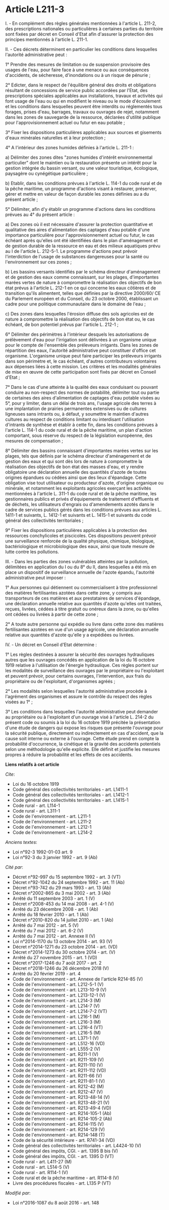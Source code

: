 # Article L211-3

I. - En complément des règles générales mentionnées à l'article L. 211-2, des prescriptions nationales ou particulières à
certaines parties du territoire sont fixées par décret en Conseil d'Etat afin d'assurer la protection des principes
mentionnés à l'article L. 211-1. 

II. - Ces décrets déterminent en particulier les conditions dans lesquelles l'autorité administrative peut : 

1° Prendre des mesures de limitation ou de suspension provisoire des usages de l'eau, pour faire face à une menace ou aux
conséquences d'accidents, de sécheresse, d'inondations ou à un risque de pénurie ; 

2° Edicter, dans le respect de l'équilibre général des droits et obligations résultant de concessions de service public
accordées par l'Etat, des prescriptions spéciales applicables aux installations, travaux et activités qui font usage de l'eau
ou qui en modifient le niveau ou le mode d'écoulement et les conditions dans lesquelles peuvent être interdits ou réglementés
tous forages, prises d'eau, barrages, travaux ou ouvrages de rejet, notamment dans les zones de sauvegarde de la ressource,
déclarées d'utilité publique pour l'approvisionnement actuel ou futur en eau potable ; 

3° Fixer les dispositions particulières applicables aux sources et gisements d'eaux minérales naturelles et à leur
protection ; 

4° A l'intérieur des zones humides définies à l'article L. 211-1 : 

a) Délimiter des zones dites "zones humides d'intérêt environnemental particulier" dont le maintien ou la restauration
présente un intérêt pour la gestion intégrée du bassin versant, ou une valeur touristique, écologique, paysagère ou
cynégétique particulière ; 

b) Etablir, dans les conditions prévues à l'article L. 114-1 du code rural et de la pêche maritime, un programme d'actions
visant à restaurer, préserver, gérer et mettre en valeur de façon durable les zones définies au a du présent article ; 

5° Délimiter, afin d'y établir un programme d'actions dans les conditions prévues au 4° du présent article : 

a) Des zones où il est nécessaire d'assurer la protection quantitative et qualitative des aires d'alimentation des captages
d'eau potable d'une importance particulière pour l'approvisionnement actuel ou futur, le cas échéant après qu'elles ont été
identifiées dans le plan d'aménagement et de gestion durable de la ressource en eau et des milieux aquatiques prévu au I de
l'article L. 212-5-1. Le programme d'actions peut prévoir l'interdiction de l'usage de substances dangereuses pour la santé
ou l'environnement sur ces zones ; 

b) Les bassins versants identifiés par le schéma directeur d'aménagement et de gestion des eaux comme connaissant, sur les
plages, d'importantes marées vertes de nature à compromettre la réalisation des objectifs de bon état prévus à l'article L.
212-1 en ce qui concerne les eaux côtières et de transition qu'ils alimentent, telles que définies par la directive 2000/60/
CE du Parlement européen et du Conseil, du 23 octobre 2000, établissant un cadre pour une politique communautaire dans le
domaine de l'eau ; 

c) Des zones dans lesquelles l'érosion diffuse des sols agricoles est de nature à compromettre la réalisation des objectifs
de bon état ou, le cas échéant, de bon potentiel prévus par l'article L. 212-1 ; 

6° Délimiter des périmètres à l'intérieur desquels les autorisations de prélèvement d'eau pour l'irrigation sont délivrées à
un organisme unique pour le compte de l'ensemble des préleveurs irrigants. Dans les zones de répartition des eaux, l'autorité
administrative peut constituer d'office cet organisme. L'organisme unique peut faire participer les préleveurs irrigants dans
son périmètre et, le cas échéant, d'autres contributeurs volontaires aux dépenses liées à cette mission. Les critères et les
modalités générales de mise en œuvre de cette participation sont fixés par décret en Conseil d'Etat ; 

7° Dans le cas d'une atteinte à la qualité des eaux conduisant ou pouvant conduire au non-respect des normes de potabilité,
délimiter tout ou partie de certaines des aires d'alimentation de captages d'eau potable visées au 5°, pour y limiter, dans
un délai de trois ans, l'usage agricole des terres à une implantation de prairies permanentes extensives ou de cultures
ligneuses sans intrants ou, à défaut, y soumettre le maintien d'autres cultures au respect de conditions limitant ou
interdisant l'utilisation d'intrants de synthèse et établir à cette fin, dans les conditions prévues à l'article L. 114-1 du
code rural et de la pêche maritime, un plan d'action comportant, sous réserve du respect de la législation européenne, des
mesures de compensation ; 

8° Délimiter des bassins connaissant d'importantes marées vertes sur les plages, tels que définis par le schéma directeur
d'aménagement et de gestion des eaux et qui sont dès lors de nature à compromettre la réalisation des objectifs de bon état
des masses d'eau, et y rendre obligatoire une déclaration annuelle des quantités d'azote de toutes origines épandues ou
cédées ainsi que des lieux d'épandage. Cette obligation vise tout utilisateur ou producteur d'azote, d'origine organique ou
minérale, et notamment les exploitants agricoles exerçant les activités mentionnées à l'article L. 311-1 du code rural et de
la pêche maritime, les gestionnaires publics et privés d'équipements de traitement d'effluents et de déchets, les
utilisateurs d'engrais ou d'amendements azotés dans le cadre de services publics gérés dans les conditions prévues aux
articles L. 1411-1 et suivants, L. 1412-1 et suivants et L. 1415-1 et suivants du code général des collectivités
territoriales ;

9° Fixer les dispositions particulières applicables à la protection des ressources conchylicoles et piscicoles. Ces
dispositions peuvent prévoir une surveillance renforcée de la qualité physique, chimique, biologique, bactériologique et
microbiologique des eaux, ainsi que toute mesure de lutte contre les pollutions.

III. - Dans les parties des zones vulnérables atteintes par la pollution, délimitées en application du I ou du 8° du II, dans
lesquelles a été mis en place un dispositif de surveillance annuelle de l'azote épandu, l'autorité administrative peut
imposer : 

1° Aux personnes qui détiennent ou commercialisent à titre professionnel des matières fertilisantes azotées dans cette zone,
y compris aux transporteurs de ces matières et aux prestataires de services d'épandage, une déclaration annuelle relative aux
quantités d'azote qu'elles ont traitées, reçues, livrées, cédées à titre gratuit ou onéreux dans la zone, ou qu'elles ont
cédées ou livrées à partir de cette zone ; 

2° A toute autre personne qui expédie ou livre dans cette zone des matières fertilisantes azotées en vue d'un usage agricole,
une déclaration annuelle relative aux quantités d'azote qu'elle y a expédiées ou livrées.

IV. - Un décret en Conseil d'Etat détermine : 

1° Les règles destinées à assurer la sécurité des ouvrages hydrauliques autres que les ouvrages concédés en application de la
loi du 16 octobre 1919 relative à l'utilisation de l'énergie hydraulique. Ces règles portent sur les modalités de
surveillance des ouvrages par le propriétaire ou l'exploitant et peuvent prévoir, pour certains ouvrages, l'intervention, aux
frais du propriétaire ou de l'exploitant, d'organismes agréés ; 

2° Les modalités selon lesquelles l'autorité administrative procède à l'agrément des organismes et assure le contrôle du
respect des règles visées au 1° ; 

3° Les conditions dans lesquelles l'autorité administrative peut demander au propriétaire ou à l'exploitant d'un ouvrage visé
à l'article L. 214-2 du présent code ou soumis à la loi du 16 octobre 1919 précitée la présentation d'une étude de dangers
qui expose les risques que présente l'ouvrage pour la sécurité publique, directement ou indirectement en cas d'accident, que
la cause soit interne ou externe à l'ouvrage. Cette étude prend en compte la probabilité d'occurrence, la cinétique et la
gravité des accidents potentiels selon une méthodologie qu'elle explicite. Elle définit et justifie les mesures propres à
réduire la probabilité et les effets de ces accidents.

**Liens relatifs à cet article**

_Cite_:

  - Loi du 16 octobre 1919
  - Code général des collectivités territoriales - art. L1411-1
  - Code général des collectivités territoriales - art. L1412-1
  - Code général des collectivités territoriales - art. L1415-1
  - Code rural - art. L114-1
  - Code rural - art. L311-1
  - Code de l'environnement - art. L211-1
  - Code de l'environnement - art. L211-2
  - Code de l'environnement - art. L212-1
  - Code de l'environnement - art. L214-2

_Anciens textes_:

  - Loi n°92-3 1992-01-03 art. 9
  - Loi n°92-3 du 3 janvier 1992 - art. 9 (Ab)

_Cité par_:

  - Décret n°92-997 du 15 septembre 1992 - art. 3 (VT)
  - Décret n°92-1042 du 24 septembre 1992 - art. 11 (Ab)
  - Décret n°93-742 du 29 mars 1993 - art. 13 (Ab)
  - Décret n°2002-865 du 3 mai 2002 - art. 3 (Ab)
  - Arrêté du 11 septembre 2003 - art. 1 (V)
  - Décret n°2008-453 du 14 mai 2008 - art. 4-1 (V)
  - Arrêté du 23 décembre 2008 - art. 1 (Ab)
  - Arrêté du 18 février 2010 - art. 1 (Ab)
  - Décret n°2010-820 du 14 juillet 2010 - art. 1 (Ab)
  - Arrêté du 7 mai 2012 - art. 5 (V)
  - Arrêté du 7 mai 2012 - art. 6-2 (V)
  - Arrêté du 7 mai 2012 - art. Annexe II (V)
  - Loi n°2014-1170 du 13 octobre 2014 - art. 93 (V)
  - Décret n°2014-1271 du 23 octobre 2014 - art. (VD)
  - Décret n°2014-1273 du 30 octobre 2014 - art. (V)
  - Arrêté du 27 novembre 2015 - art. 1 (VD)
  - Décret n°2017-1246 du 7 août 2017 - art. 2
  - Décret n°2018-1246 du 26 décembre 2018 (V)
  - Arrêté du 20 février 2019 - art. 4
  - Code de l'environnement - art. Annexe de l'article R214-85 (V)
  - Code de l'environnement - art. L212-5-1 (V)
  - Code de l'environnement - art. L213-10-9 (V)
  - Code de l'environnement - art. L213-12-1 (V)
  - Code de l'environnement - art. L214-3 (M)
  - Code de l'environnement - art. L214-7 (V)
  - Code de l'environnement - art. L214-7-2 (VT)
  - Code de l'environnement - art. L216-1 (M)
  - Code de l'environnement - art. L216-3 (M)
  - Code de l'environnement - art. L216-4 (VT)
  - Code de l'environnement - art. L216-5 (M)
  - Code de l'environnement - art. L371-1 (V)
  - Code de l'environnement - art. L512-16 (VD)
  - Code de l'environnement - art. L555-2 (V)
  - Code de l'environnement - art. R211-1 (V)
  - Code de l'environnement - art. R211-109 (V)
  - Code de l'environnement - art. R211-110 (V)
  - Code de l'environnement - art. R211-112 (VD)
  - Code de l'environnement - art. R211-66 (V)
  - Code de l'environnement - art. R211-81-1 (V)
  - Code de l'environnement - art. R212-42 (M)
  - Code de l'environnement - art. R212-47 (V)
  - Code de l'environnement - art. R213-48-14 (V)
  - Code de l'environnement - art. R213-48-21 (V)
  - Code de l'environnement - art. R213-49-4 (VD)
  - Code de l'environnement - art. R214-105-1 (Ab)
  - Code de l'environnement - art. R214-105-2 (Ab)
  - Code de l'environnement - art. R214-115 (V)
  - Code de l'environnement - art. R214-129 (V)
  - Code de l'environnement - art. R214-148 (T)
  - Code de la sécurité intérieure - art. R741-34 (VD)
  - Code général des collectivités territoriales - art. L4424-10 (V)
  - Code général des impôts, CGI. - art. 1395 B bis (V)
  - Code général des impôts, CGI. - art. 1395 D (VT)
  - Code rural - art. L411-27 (M)
  - Code rural - art. L514-5 (V)
  - Code rural - art. R114-1 (V)
  - Code rural et de la pêche maritime - art. R114-8 (V)
  - Livre des procédures fiscales - art. L135 P (VT)

_Modifié par_:

  - Loi n°2016-1087 du 8 août 2016 - art. 148
